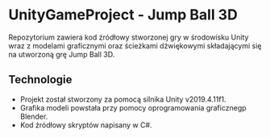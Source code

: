 # UnityGameProject - Jump Ball 3D
Repozytorium zawiera kod źródłowy stworzonej gry w środowisku Unity wraz z modelami graficznymi oraz ścieżkami dźwiękowymi składającymi się na utworzoną grę Jump Ball 3D.
## Technologie
* Projekt został stworzony za pomocą silnika Unity v2019.4.11f1.
* Grafika modeli powstała przy pomocy oprogramowania graficznegp Blender. 
* Kod źródłowy skryptów napisany w C#.
